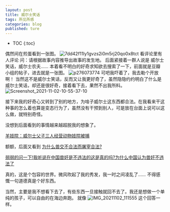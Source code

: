 ```yaml
--- 
layout: post 
title: 威尔士笑话
tags: 所见所感
categories: blog 
published: ture 
--- 
```

* TOC {:toc} 

偶然间在煎蛋看到一张图。
![7dd42f11ly1gvzs2i0m5rj20qo0x8tct](https://cdn.jsdelivr.net/gh/zhwly/tuku1@main/趣图/7dd42f11ly1gvzs2i0m5rj20qo0x8tct.jpg)
看评论里有人评论
问：请根据故事内容推导出故事的发生地。
后面紧接着一群人说是
威尔士笑话，威尔士农夫……
本着看不明白的好奇求知欲去搜索了一下，前面就是豆瓣小组的帖子，进去就是一张图。
![p276073774](https://cdn.jsdelivr.net/gh/zhwly/tuku1@main/趣图/p276073774.webp)
可吧我吓着了，我去勒个开放啊！
当然这不是威尔士笑话，反而又让我更好奇了，虽然隐隐约约明白了什么是威尔士笑话，却还是很好奇，接着看下去，果然不出我所料。
![Screenshot_2021-11-02-10-55-37-10](https://cdn.jsdelivr.net/gh/zhwly/tuku1@main/趣图/Screenshot_2021-11-02-10-55-37-10.jpg)



接下来我的好奇心又转到了别的地方，为啥子威尔士这东西都合法。在我看来干这种事的怎么着也算是变态行为了，虽然没有干预到别人，可是放在台面上说可以这么做，就特别奇怪。

没想到后面看到的事情越来越超脱我的想象了。

[羊妓院：威尔士父子三人经营动物妓院被捕](https://www.570004.com/quanqiuzixun/20201228/7064.html)

额额，后面又看到
[为什么兽交不合法而屠宰合法?](https://www.zhihu.com/tardis/sogou/ans/42855591)

[弱弱的问一下!我听说在中国兽奸是不违法的这是真的吗?为什么中国认为兽奸不违法了](https://wenwen.sogou.com/z/q767160749.htm?rcer=Q9PEmkJaYYK0AK2xc)

真的，这是个包容的世界。微风吹起了我的秀发，我一时之间凌乱了……
不得感慨一句道德真是个好东西。

当然，主要是我不想看下去了，有些东西一旦接触就回不去了。我还是想做一个单纯的孩子，可以自由的在海边奔跑。
就像
![IMG_20211102_111555](https://cdn.jsdelivr.net/gh/zhwly/tuku1@main/趣图/IMG_20211102_111555.jpg)
这个回答一样。




